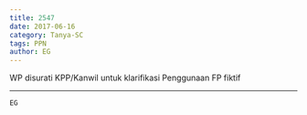 ```yaml
---
title: 2547
date: 2017-06-16
category: Tanya-SC
tags: PPN
author: EG
---
```


WP disurati KPP/Kanwil untuk klarifikasi Penggunaan FP fiktif

---



`EG`
